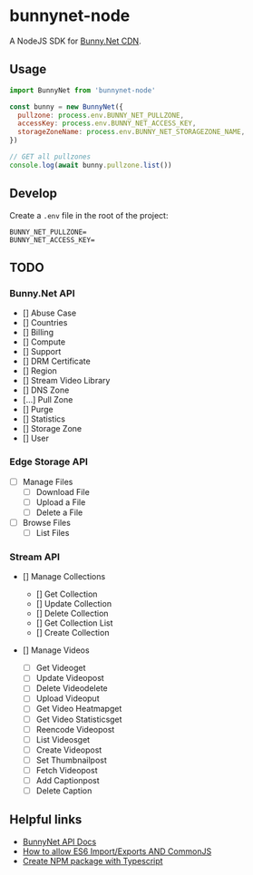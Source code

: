 # bunnynet-node

A NodeJS SDK for [Bunny.Net CDN](https://bunny.net/).
 
## Usage

```js
import BunnyNet from 'bunnynet-node'

const bunny = new BunnyNet({
  pullzone: process.env.BUNNY_NET_PULLZONE,
  accessKey: process.env.BUNNY_NET_ACCESS_KEY,
  storageZoneName: process.env.BUNNY_NET_STORAGEZONE_NAME,
})

// GET all pullzones
console.log(await bunny.pullzone.list())
```

## Develop

Create a `.env` file in the root of the project:

```env
BUNNY_NET_PULLZONE=
BUNNY_NET_ACCESS_KEY=
```

## TODO

### Bunny.Net API

* [] Abuse Case
* [] Countries
* [] Billing
* [] Compute
* [] Support
* [] DRM Certificate
* [] Region
* [] Stream Video Library
* [] DNS Zone
* [...] Pull Zone
* [] Purge
* [] Statistics
* [] Storage Zone
* [] User

### Edge Storage API

* [ ] Manage Files
  * [ ] Download File
  * [ ] Upload a File
  * [ ] Delete a File

* [ ] Browse Files
  * [ ] List Files

### Stream API

* [] Manage Collections
  * [] Get Collection
  * [] Update Collection
  * [] Delete Collection
  * [] Get Collection List
  * [] Create Collection

* [] Manage Videos
  * [ ] Get Videoget
  * [ ] Update Videopost
  * [ ] Delete Videodelete
  * [ ] Upload Videoput
  * [ ] Get Video Heatmapget
  * [ ] Get Video Statisticsget
  * [ ] Reencode Videopost
  * [ ] List Videosget
  * [ ] Create Videopost
  * [ ] Set Thumbnailpost
  * [ ] Fetch Videopost
  * [ ] Add Captionpost
  * [ ] Delete Caption

## Helpful links

* [BunnyNet API Docs](https://docs.bunny.net/docs)
* [How to allow ES6 Import/Exports AND CommonJS](https://www.sensedeep.com/blog/posts/2021/how-to-create-single-source-npm-module.html)
* [Create NPM package with Typescript](https://spfx-app.dev/create-your-npm-package-with-typescript-in-a-few-minutes)
